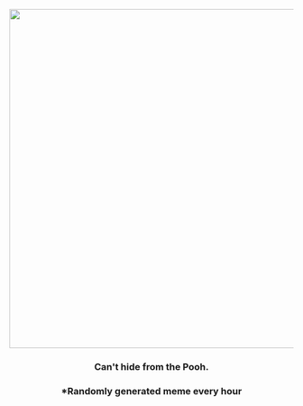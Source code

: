 <p align="center">
        <img src="https://i.redd.it/047os1dqiil81.gif" width="600" height="600">
        </p>
        <h3 align="center">Can't hide from the Pooh.</h3>
        <h3 align="center">*Randomly generated meme every hour</h3>
    